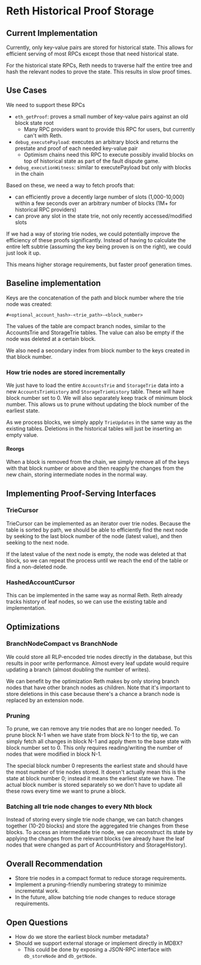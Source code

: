 # Reth Historical Proof Storage

## Current Implementation

Currently, only key-value pairs are stored for historical state. This allows for efficient serving of most RPCs except those that need historical state.

For the historical state RPCs, Reth needs to traverse half the entire tree and hash the relevant nodes to prove the state. This results in slow proof times.

## Use Cases

We need to support these RPCs

- `eth_getProof`: proves a small number of key-value pairs against an old block state root
    - Many RPC providers want to provide this RPC for users, but currently can't with Reth.
- `debug_executePayload`: executes an arbitrary block and returns the prestate and proof of each needed key-value pair
    - Optimism chains need this RPC to execute possibly invalid blocks on top of historical state as part of the fault dispute game.
- `debug_executionWitness`: similar to executePayload but only with blocks in the chain

Based on these, we need a way to fetch proofs that:
- can efficiently prove a decently large number of slots (1,000-10,000) within a few seconds over an arbitrary number of blocks (1M+ for historical RPC providers)
- can prove any slot in the state trie, not only recently accessed/modified slots

If we had a way of storing trie nodes, we could potentially improve the efficiency of these proofs significantly. Instead of having to calculate the entire left subtrie (assuming the key being proven is on the right), we could just look it up.

This means higher storage requirements, but faster proof generation times.

## Baseline implementation

Keys are the concatenation of the path and block number where the trie node was created:

```
#<optional_account_hash>-<trie_path>-<block_number>
```

The values of the table are compact branch nodes, similar to the AccountsTrie and StorageTrie tables. The value can also be empty if the node was deleted at a certain block.

We also need a secondary index from block number to the keys created in that block number.

### How trie nodes are stored incrementally

We just have to load the entire `AccountsTrie` and `StorageTrie` data into a new `AccountsTrieHistory` and `StorageTrieHistory` table. These will have block number set to 0. We will also separately keep track of minimum block number. This allows us to prune without updating the block number of the earliest state.

As we process blocks, we simply apply `TrieUpdates` in the same way as the existing tables. Deletions in the historical tables will just be inserting an empty value.

#### Reorgs

When a block is removed from the chain, we simply remove all of the keys with that block number or above and then reapply the changes from the new chain, storing intermediate nodes in the normal way.

## Implementing Proof-Serving Interfaces

### TrieCursor

TrieCursor can be implemented as an iterator over trie nodes. Because the table is sorted by path, we should be able to efficiently find the next node by seeking to the last block number of the node (latest value), and then seeking to the next node.

If the latest value of the next node is empty, the node was deleted at that block, so we can repeat the process until we reach the end of the table or find a non-deleted node.

### HashedAccountCursor

This can be implemented in the same way as normal Reth. Reth already tracks history of leaf nodes, so we can use the existing table and implementation.

## Optimizations

### BranchNodeCompact vs BranchNode

We could store all RLP-encoded trie nodes directly in the database, but this results in poor write performance. Almost every leaf update would require updating a branch (almost doubling the number of writes).

We can benefit by the optimization Reth makes by only storing branch nodes that have other branch nodes as children. Note that it's important to store deletions in this case because there's a chance a branch node is replaced by an extension node.

### Pruning

To prune, we can remove any trie nodes that are no longer needed. To prune block N-1 when we have state from block N-1 to the tip, we can simply fetch all changes in block N-1 and apply them to the base state with block number set to 0. This only requires reading/writing the number of nodes that were modified in block N-1.

The special block number 0 represents the earliest state and should have the most number of trie nodes stored. It doesn't actually mean this is the state at block number 0; instead it means the earliest state we have. The actual block number is stored separately so we don't have to update all these rows every time we want to prune a block.

### Batching all trie node changes to every Nth block

Instead of storing every single trie node change, we can batch changes together (10-20 blocks) and store the aggregated trie changes from these blocks. To access an intermediate trie node, we can reconstruct its state by applying the changes from the relevant blocks (we already have the leaf nodes that were changed as part of AccountHistory and StorageHistory).

## Overall Recommendation

- Store trie nodes in a compact format to reduce storage requirements.
- Implement a pruning-friendly numbering strategy to minimize incremental work.
- In the future, allow batching trie node changes to reduce storage requirements.

## Open Questions

- How do we store the earliest block number metadata?
- Should we support external storage or implement directly in MDBX?
    - This could be done by exposing a JSON-RPC interface with `db_storeNode` and `db_getNode`.